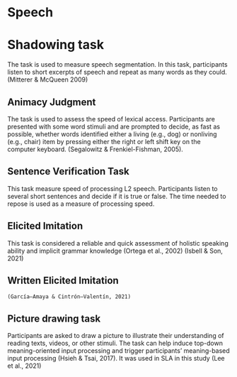 # Speech

# Shadowing task

The task is used to measure speech segmentation. In this task, participants listen to short excerpts of speech and repeat as many words as they could.
(Mitterer & McQueen 2009)

## Animacy Judgment

The task is used to assess the speed of lexical access. Participants are presented with some word stimuli and are prompted to decide, as fast as possible, whether words identified either a living (e.g., dog) or nonliving (e.g., chair) item by pressing either the right or left shift key on the computer keyboard.
(Segalowitz & Frenkiel-Fishman, 2005).

## Sentence Verification Task

This task measure speed of processing L2 speech. Participants listen to several short sentences and decide if it is true or false. The time needed to repose is used as a measure of processing speed.

## Elicited Imitation

This task is considered a reliable and quick assessment of holistic speaking ability and implicit grammar knowledge (Ortega et al., 2002) (Isbell & Son, 2021)

## Written Elicited Imitation

    (García–Amaya & Cintrón–Valentín, 2021)

## Picture drawing task

Participants are asked to draw a picture to illustrate their understanding of reading texts, videos, or other stimuli. The task can help induce top-down meaning-oriented input processing and trigger participants’ meaning-based input processing (Hsieh & Tsai, 2017). It was used in SLA in this study (Lee et al., 2021)
